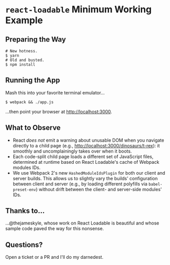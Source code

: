 # `react-loadable` Minimum Working Example
## Preparing the Way
```shell
# New hotness.
$ yarn
# Old and busted.
$ npm install
```

## Running the App
Mash this into your favorite terminal emulator...

```shell
$ webpack && ./app.js
```

...then point your browser at <http://localhost:3000>.

## What to Observe
* React _does not_ emit a warning about unusable DOM when you navigate directly to a child page (e.g., <http://localhost:3000/dinosaurs/t-rex>): it smoothly and uncomplainingly takes over when it boots.
* Each code-split child page loads a different set of JavaScript files, determined at runtime based on React Loadable's cache of Webpack modules IDs.
* We use Webpack 2's new `HashedModuleIdsPlugin` for both our client and server builds. This allows us to slightly vary the builds' configuration between client and server (e.g., by loading different polyfills via `babel-preset-env`) without drift between the client- and server-side modules' IDs.

## Thanks to...
...@thejameskyle, whose work on React Loadable is beautiful and whose sample code paved the way for this nonsense.

## Questions?
Open a ticket or a PR and I'll do my darnedest.
